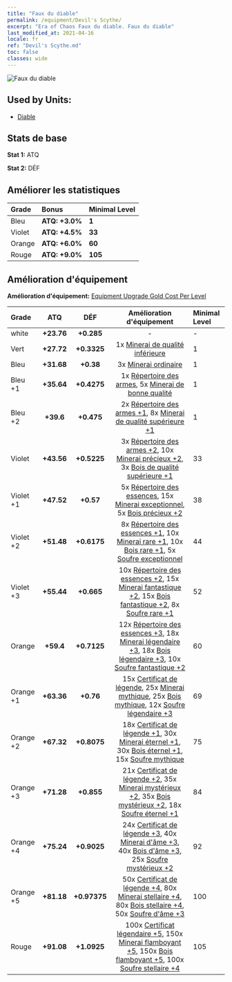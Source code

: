 ```yaml
---
title: "Faux du diable"
permalink: /equipment/Devil's Scythe/
excerpt: "Era of Chaos Faux du diable. Faux du diable"
last_modified_at: 2021-04-16
locale: fr
ref: "Devil's Scythe.md"
toc: false
classes: wide
---
```


  ![Faux du diable](/images/e/e_5071.png)

## Used by Units:

* [Diable](/fr/units/Devil/) 


## Stats de base
 **Stat 1:** ATQ

 **Stat 2:** DÉF

## Améliorer les statistiques

  |     Grade    |   Bonus | Minimal Level | 
  |:-------------|:--------|:--------------| 
  | Bleu | **ATQ: +3.0%** | **1** | 
  | Violet | **ATQ: +4.5%** | **33** | 
  | Orange | **ATQ: +6.0%** | **60** | 
  | Rouge | **ATQ: +9.0%** | **105** | 


## Amélioration d'équipement
 **Amélioration d'équipement:** [Equipment Upgrade Gold Cost Per Level](/equipment/EquipmentUpgradeCostPerLevel/) 

  |          Grade      | ATQ | DÉF | Amélioration d'équipement | Minimal Level |
  |:--------------------|:---------:|:---------:|:----------------:|:--------------|
  | white | **+23.76** | **+0.285** | - | - |
  | Vert | **+27.72** | **+0.3325** | 1x [Minerai de qualité inférieure](/fr/Items/mat_1/) | 1 |
  | Bleu | **+31.68** | **+0.38** | 3x [Minerai ordinaire](/fr/Items/mat_6/) | 1 |
  | Bleu +1 | **+35.64** | **+0.4275** | 1x [Répertoire des armes](/fr/Items/mat_18/), 5x [Minerai de bonne qualité](/fr/Items/mat_12/) | 1 |
  | Bleu +2 | **+39.6** | **+0.475** | 2x [Répertoire des armes +1](/fr/Items/mat_25/), 8x [Minerai de qualité supérieure +1](/fr/Items/mat_19/) | 1 |
  | Violet | **+43.56** | **+0.5225** | 3x [Répertoire des armes +2](/fr/Items/mat_32/), 10x [Minerai précieux +2](/fr/Items/mat_26/), 3x [Bois de qualité supérieure +1](/fr/Items/mat_20/) | 33 |
  | Violet +1 | **+47.52** | **+0.57** | 5x [Répertoire des essences](/fr/Items/mat_39/), 15x [Minerai exceptionnel](/fr/Items/mat_33/), 5x [Bois précieux +2](/fr/Items/mat_27/) | 38 |
  | Violet +2 | **+51.48** | **+0.6175** | 8x [Répertoire des essences +1](/fr/Items/mat_46/), 10x [Minerai rare +1](/fr/Items/mat_40/), 10x [Bois rare +1](/fr/Items/mat_41/), 5x [Soufre exceptionnel](/fr/Items/mat_36/) | 44 |
  | Violet +3 | **+55.44** | **+0.665** | 10x [Répertoire des essences +2](/fr/Items/mat_53/), 15x [Minerai fantastique +2](/fr/Items/mat_47/), 15x [Bois fantastique +2](/fr/Items/mat_48/), 8x [Soufre rare +1](/fr/Items/mat_43/) | 52 |
  | Orange | **+59.4** | **+0.7125** | 12x [Répertoire des essences +3](/fr/Items/mat_60/), 18x [Minerai légendaire +3](/fr/Items/mat_54/), 18x [Bois légendaire +3](/fr/Items/mat_55/), 10x [Soufre fantastique +2](/fr/Items/mat_50/) | 60 |
  | Orange +1 | **+63.36** | **+0.76** | 15x [Certificat de légende](/fr/Items/mat_67/), 25x [Minerai mythique](/fr/Items/mat_61/), 25x [Bois mythique](/fr/Items/mat_62/), 12x [Soufre légendaire +3](/fr/Items/mat_57/) | 69 |
  | Orange +2 | **+67.32** | **+0.8075** | 18x [Certificat de légende +1](/fr/Items/mat_74/), 30x [Minerai éternel +1](/fr/Items/mat_68/), 30x [Bois éternel +1](/fr/Items/mat_69/), 15x [Soufre mythique](/fr/Items/mat_64/) | 75 |
  | Orange +3 | **+71.28** | **+0.855** | 21x [Certificat de légende +2](/fr/Items/mat_81/), 35x [Minerai mystérieux +2](/fr/Items/mat_75/), 35x [Bois mystérieux +2](/fr/Items/mat_76/), 18x [Soufre éternel +1](/fr/Items/mat_71/) | 84 |
  | Orange +4 | **+75.24** | **+0.9025** | 24x [Certificat de légende +3](/fr/Items/mat_88/), 40x [Minerai d'âme +3](/fr/Items/mat_82/), 40x [Bois d'âme +3](/fr/Items/mat_83/), 25x [Soufre mystérieux +2](/fr/Items/mat_78/) | 92 |
  | Orange +5 | **+81.18** | **+0.97375** | 50x [Certificat de légende +4](/fr/Items/mat_95/), 80x [Minerai stellaire +4](/fr/Items/mat_89/), 80x [Bois stellaire +4](/fr/Items/mat_90/), 50x [Soufre d'âme +3](/fr/Items/mat_85/) | 100 |
  | Rouge | **+91.08** | **+1.0925** | 100x [Certificat légendaire +5](/fr/Items/mat_102/), 150x [Minerai flamboyant +5](/fr/Items/mat_96/), 150x [Bois flamboyant +5](/fr/Items/mat_97/), 100x [Soufre stellaire +4](/fr/Items/mat_92/) | 105 |

